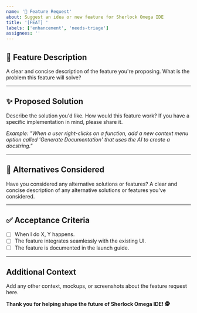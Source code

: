 ```yaml
---
name: '🚀 Feature Request'
about: Suggest an idea or new feature for Sherlock Omega IDE
title: '[FEAT] '
labels: ['enhancement', 'needs-triage']
assignees: ''
---
```


## 🚀 **Feature Description**

A clear and concise description of the feature you're proposing. What is the problem this feature will solve?

---

## ✨ **Proposed Solution**

Describe the solution you'd like. How would this feature work? If you have a specific implementation in mind, please share it.

*Example: "When a user right-clicks on a function, add a new context menu option called 'Generate Documentation' that uses the AI to create a docstring."*

---

## 🙏 **Alternatives Considered**

Have you considered any alternative solutions or features? A clear and concise description of any alternative solutions or features you've considered.

---

## ✅ **Acceptance Criteria**

- [ ] When I do X, Y happens.
- [ ] The feature integrates seamlessly with the existing UI.
- [ ] The feature is documented in the launch guide.

---

## Additional Context

Add any other context, mockups, or screenshots about the feature request here.

**Thank you for helping shape the future of Sherlock Omega IDE! 🕵️**